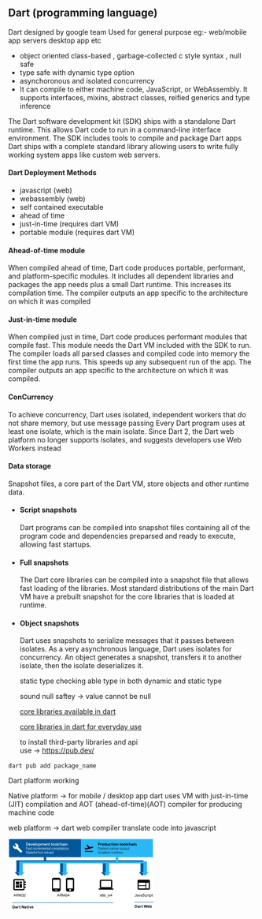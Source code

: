 
<h2> Dart (programming language) </h2>

Dart designed by google team 
Used for general purpose eg:- web/mobile app servers desktop app etc 

- object oriented class-based , garbage-collected c style syntax , null safe 
- type safe with dynamic type option
- asynchoronous and isolated concurrency 
-  It can compile to either machine code, JavaScript, or WebAssembly. It supports interfaces, mixins, abstract classes, reified generics and type inference

The Dart software development kit (SDK) ships with a standalone Dart runtime. This allows Dart code to run in a command-line interface environment. The SDK includes tools to compile and package Dart apps Dart ships with a complete standard library allowing users to write fully working system apps like custom web servers.

<h4>Dart Deployment Methods </h4>

- javascript (web)
- webassembly (web)
- self contained executable
- ahead of time 
- just-in-time (requires dart VM)
- portable module  (requires dart VM)


<h4>Ahead-of-time module</h4>
When compiled ahead of time, Dart code produces portable, performant, and platform-specific modules. It includes all dependent libraries and packages the app needs plus a small Dart runtime. This increases its compilation time. The compiler outputs an app specific to the architecture on which it was compiled

<h4>Just-in-time module</h4>
When compiled just in time, Dart code produces performant modules that compile fast. This module needs the Dart VM included with the SDK to run. The compiler loads all parsed classes and compiled code into memory the first time the app runs. This speeds up any subsequent run of the app. The compiler outputs an app specific to the architecture on which it was compiled.

<h4>ConCurrency</h4>
To achieve concurrency, Dart uses isolated, independent workers that do not share memory, but use message passing
Every Dart program uses at least one isolate, which is the main isolate. Since Dart 2, the Dart web platform no longer supports isolates, and suggests developers use Web Workers instead

<h4>Data storage </h4>
Snapshot files, a core part of the Dart VM, store objects and other runtime data.

- <h4>Script snapshots</h4>
    Dart programs can be compiled into snapshot files containing all of the program code and dependencies preparsed and ready to execute, allowing fast startups.

- <h4>Full snapshots</h4>
    The Dart core libraries can be compiled into a snapshot file that allows fast loading of the libraries. Most standard distributions of the main Dart VM have a prebuilt snapshot for the core libraries that is loaded at runtime.
- <h4>Object snapshots</h4>
    Dart uses snapshots to serialize messages that it passes between isolates. As a very asynchronous language, Dart uses isolates for concurrency. An object generates a snapshot, transfers it to another isolate, then the isolate deserializes it.


  static type checking able type in both dynamic and static type 

  sound null saftey -> value cannot be null 

  <a link href="https://dart.dev/guides/libraries#web-platform-libraries"> core libraries available in dart </a>

  <a link href="https://dart.dev/overview#libraries"> core libraries in dart for everyday use </a>

  to install third-party libraries and api  
use -> https://pub.dev/
```
dart pub add package_name
```


Dart platform working 

 Native platform -> for mobile / desktop app dart uses VM with just-in-time (JIT) compilation and AOT (ahead-of-time)(AOT) compiler for producing machine code 

 web platform -> dart web compiler translate code into javascript 

![Alt text](image-1.png)

